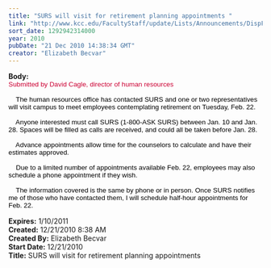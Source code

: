 ```yaml
---
title: "SURS will visit for retirement planning appointments "
link: "http://www.kcc.edu/FacultyStaff/update/Lists/Announcements/DispForm.aspx?ID=52"
sort_date: 1292942314000
year: 2010
pubDate: "21 Dec 2010 14:38:34 GMT"
creator: "Elizabeth Becvar"
---
```


<div><b>Body:</b> <div class=ExternalClass450A6B14D4414F9E88065A88B606AFE9>
<div>
<p class=MsoNormal style="margin:0in 0in 0pt"><span style="font-size:10pt;color:#cc0033;font-family:'Arial','sans-serif'">Submitted by David Cagle, director of human resources </span><span style="font-size:10pt;color:black;font-family:'Arial','sans-serif'"></span></p>
<p class=MsoNormal style="margin:0in 0in 0pt"><span style="font-size:10pt;color:black;font-family:'Arial','sans-serif'">    </span></p>
<p class=MsoNormal style="margin:0in 0in 0pt"><span style="font-size:10pt;color:black;font-family:'Arial','sans-serif'">    The human resources office has contacted SURS and one or two representatives will visit campus to meet employees contemplating retirement on Tuesday, Feb. 22. </span></p><span style="font-size:10pt;color:black;font-family:'Arial','sans-serif'">
<p class=MsoNormal style="margin:0in 0in 0pt"><br>    Anyone interested must call SURS (1-800-ASK SURS) between Jan. 10 and Jan. 28. Spaces will be filled as calls are received, and could all be taken before Jan. 28. </p>
<p class=MsoNormal style="margin:0in 0in 0pt"><br>    Advance appointments allow time for the counselors to calculate and have their estimates approved. </p>
<p class=MsoNormal style="margin:0in 0in 0pt"><br>    Due to a limited number of appointments available Feb. 22, employees may also schedule a phone appointment if they wish. </p>
<p class=MsoNormal style="margin:0in 0in 0pt"><br>    The information covered is the same by phone or in person. Once SURS notifies me of those who have contacted them, I will schedule half-hour appointments for Feb. 22.  </span></p>
<p class=MsoNormal style="margin:0in 0in 0pt"><span style="font-size:10pt;color:black;font-family:'Arial','sans-serif'"></span> </p></div></div></div>
<div><b>Expires:</b> 1/10/2011</div>
<div><b>Created:</b> 12/21/2010 8:38 AM</div>
<div><b>Created By:</b> Elizabeth Becvar</div>
<div><b>Start Date:</b> 12/21/2010</div>
<div><b>Title:</b> SURS will visit for retirement planning appointments </div>
